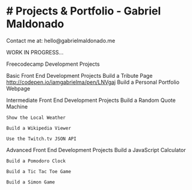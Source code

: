<h1># Projects &amp; Portfolio - Gabriel Maldonado</h1>
Contact me at: hello@gabrielmaldonado.me

WORK IN PROGRESS...

Freecodecamp Development Projects

Basic Front End Development Projects
	Build a Tribute Page
		http://codepen.io/iamgabrielma/pen/LNVgaj
	Build a Personal Portfolio Webpage

Intermediate Front End Development Projects
	Build a Random Quote Machine

	Show the Local Weather

	Build a Wikipedia Viewer

	Use the Twitch.tv JSON API

Advanced Front End Development Projects
	Build a JavaScript Calculator

	Build a Pomodoro Clock

	Build a Tic Tac Toe Game

	Build a Simon Game


